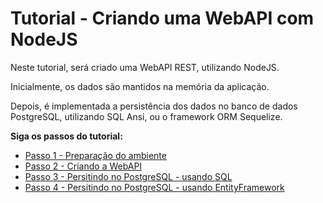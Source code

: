 # Tutorial - Criando uma WebAPI com NodeJS

Neste tutorial, será criado uma WebAPI REST, utilizando NodeJS.

Inicialmente, os dados são mantidos na memória da aplicação.

Depois, é implementada a persistência dos dados no banco de dados PostgreSQL, utilizando SQL Ansi, ou o framework ORM Sequelize.


**Siga os passos do tutorial:**

- [Passo 1 - Preparação do ambiente](./parte1-ambiente.md)
- [Passo 2 - Criando a WebAPI](./parte2-criando-webapi.md)
- [Passo 3 - Persitindo no PostgreSQL - usando SQL](./parte3-persistindo-postgresql.md)
- [Passo 4 - Persitindo no PostgreSQL - usando EntityFramework](./parte4-persistindo-postgresql-sequelize.md)
